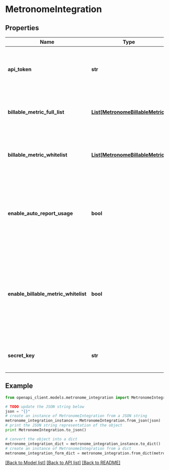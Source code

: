 # MetronomeIntegration


## Properties
Name | Type | Description | Notes
------------ | ------------- | ------------- | -------------
**api_token** | **str** | The Bearer token for the metronome API. Required only when the metronome integration is created or updated with new API token. | [optional] 
**billable_metric_full_list** | [**List[MetronomeBillableMetric]**](MetronomeBillableMetric.md) | The full list of billable metrics fetched from metronome API for the available metronome customers. | [optional] 
**billable_metric_whitelist** | [**List[MetronomeBillableMetric]**](MetronomeBillableMetric.md) | The whitelist of billable metrics. Only the metrics in the whitelist will be metered &amp; reported to cloud marketplace. | [optional] 
**enable_auto_report_usage** | **bool** | Whether to enable the auto usage report for the metronome integration. If enabled, cron job runs every hour to fetch usage events from Metronome to Suger as UsageRecordGroups. | [optional] 
**enable_billable_metric_whitelist** | **bool** | Enable whitelist for billable metrics. If enabled, only the metrics in the whitelist will be metered &amp; reported to cloud marketplace. Otherwise all the metrics in the billableMetricFullList will be metered &amp; reported to cloud marketplace. | [optional] 
**secret_key** | **str** | The secret key used to store the ApiToken in AWS Secret manager. For internal usage only. | [optional] 

## Example

```python
from openapi_client.models.metronome_integration import MetronomeIntegration

# TODO update the JSON string below
json = "{}"
# create an instance of MetronomeIntegration from a JSON string
metronome_integration_instance = MetronomeIntegration.from_json(json)
# print the JSON string representation of the object
print MetronomeIntegration.to_json()

# convert the object into a dict
metronome_integration_dict = metronome_integration_instance.to_dict()
# create an instance of MetronomeIntegration from a dict
metronome_integration_form_dict = metronome_integration.from_dict(metronome_integration_dict)
```
[[Back to Model list]](../README.md#documentation-for-models) [[Back to API list]](../README.md#documentation-for-api-endpoints) [[Back to README]](../README.md)


